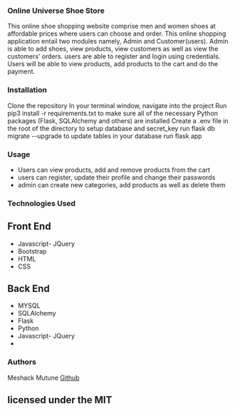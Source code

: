 ### Online Universe Shoe Store
This online shoe shopping website  comprise men and women shoes  at affordable prices where users can choose and order. 
This online shopping application entail two modules namely, Admin and Customer(users). 
Admin is able to add shoes, view products, view customers as well as view the customers’ orders.
users are able to register and login using credentials. Users will be able to view products, add products to the cart and do the payment.

### Installation
Clone the repository In your terminal window, navigate into the project
Run pip3 install -r requirements.txt to make sure all of the necessary Python packages (Flask, SQLAlchemy and others) are installed Create a .env file in the root of the directory to setup database and secret_key
run flask db migrate --upgrade to update tables in your database
run flask app

### Usage
- Users can view products, add and remove products from the cart
- users can register, update their profile and change their passwords
- admin can create new categories, add products as well as delete them

### Technologies Used 

## Front End
- Javascript- JQuery
- Bootstrap
- HTML 
- CSS

## Back End
- MYSQL 
- SQLAlchemy 
- Flask
- Python 
- Javascript- JQuery
- 
### Authors
Meshack Mutune <a href="mesh-254">Github </a>

## licensed under the MIT 